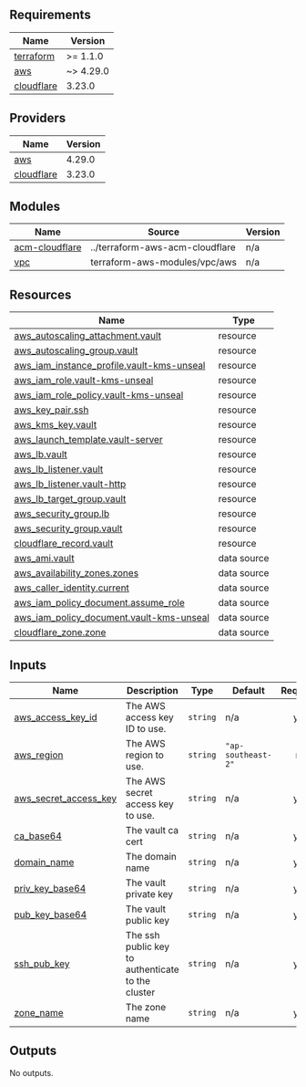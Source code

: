 ## Requirements

| Name | Version |
|------|---------|
| <a name="requirement_terraform"></a> [terraform](#requirement\_terraform) | >= 1.1.0 |
| <a name="requirement_aws"></a> [aws](#requirement\_aws) | ~> 4.29.0 |
| <a name="requirement_cloudflare"></a> [cloudflare](#requirement\_cloudflare) | 3.23.0 |

## Providers

| Name | Version |
|------|---------|
| <a name="provider_aws"></a> [aws](#provider\_aws) | 4.29.0 |
| <a name="provider_cloudflare"></a> [cloudflare](#provider\_cloudflare) | 3.23.0 |

## Modules

| Name | Source | Version |
|------|--------|---------|
| <a name="module_acm-cloudflare"></a> [acm-cloudflare](#module\_acm-cloudflare) | ../terraform-aws-acm-cloudflare | n/a |
| <a name="module_vpc"></a> [vpc](#module\_vpc) | terraform-aws-modules/vpc/aws | n/a |

## Resources

| Name | Type |
|------|------|
| [aws_autoscaling_attachment.vault](https://registry.terraform.io/providers/hashicorp/aws/latest/docs/resources/autoscaling_attachment) | resource |
| [aws_autoscaling_group.vault](https://registry.terraform.io/providers/hashicorp/aws/latest/docs/resources/autoscaling_group) | resource |
| [aws_iam_instance_profile.vault-kms-unseal](https://registry.terraform.io/providers/hashicorp/aws/latest/docs/resources/iam_instance_profile) | resource |
| [aws_iam_role.vault-kms-unseal](https://registry.terraform.io/providers/hashicorp/aws/latest/docs/resources/iam_role) | resource |
| [aws_iam_role_policy.vault-kms-unseal](https://registry.terraform.io/providers/hashicorp/aws/latest/docs/resources/iam_role_policy) | resource |
| [aws_key_pair.ssh](https://registry.terraform.io/providers/hashicorp/aws/latest/docs/resources/key_pair) | resource |
| [aws_kms_key.vault](https://registry.terraform.io/providers/hashicorp/aws/latest/docs/resources/kms_key) | resource |
| [aws_launch_template.vault-server](https://registry.terraform.io/providers/hashicorp/aws/latest/docs/resources/launch_template) | resource |
| [aws_lb.vault](https://registry.terraform.io/providers/hashicorp/aws/latest/docs/resources/lb) | resource |
| [aws_lb_listener.vault](https://registry.terraform.io/providers/hashicorp/aws/latest/docs/resources/lb_listener) | resource |
| [aws_lb_listener.vault-http](https://registry.terraform.io/providers/hashicorp/aws/latest/docs/resources/lb_listener) | resource |
| [aws_lb_target_group.vault](https://registry.terraform.io/providers/hashicorp/aws/latest/docs/resources/lb_target_group) | resource |
| [aws_security_group.lb](https://registry.terraform.io/providers/hashicorp/aws/latest/docs/resources/security_group) | resource |
| [aws_security_group.vault](https://registry.terraform.io/providers/hashicorp/aws/latest/docs/resources/security_group) | resource |
| [cloudflare_record.vault](https://registry.terraform.io/providers/cloudflare/cloudflare/3.23.0/docs/resources/record) | resource |
| [aws_ami.vault](https://registry.terraform.io/providers/hashicorp/aws/latest/docs/data-sources/ami) | data source |
| [aws_availability_zones.zones](https://registry.terraform.io/providers/hashicorp/aws/latest/docs/data-sources/availability_zones) | data source |
| [aws_caller_identity.current](https://registry.terraform.io/providers/hashicorp/aws/latest/docs/data-sources/caller_identity) | data source |
| [aws_iam_policy_document.assume_role](https://registry.terraform.io/providers/hashicorp/aws/latest/docs/data-sources/iam_policy_document) | data source |
| [aws_iam_policy_document.vault-kms-unseal](https://registry.terraform.io/providers/hashicorp/aws/latest/docs/data-sources/iam_policy_document) | data source |
| [cloudflare_zone.zone](https://registry.terraform.io/providers/cloudflare/cloudflare/3.23.0/docs/data-sources/zone) | data source |

## Inputs

| Name | Description | Type | Default | Required |
|------|-------------|------|---------|:--------:|
| <a name="input_aws_access_key_id"></a> [aws\_access\_key\_id](#input\_aws\_access\_key\_id) | The AWS access key ID to use. | `string` | n/a | yes |
| <a name="input_aws_region"></a> [aws\_region](#input\_aws\_region) | The AWS region to use. | `string` | `"ap-southeast-2"` | no |
| <a name="input_aws_secret_access_key"></a> [aws\_secret\_access\_key](#input\_aws\_secret\_access\_key) | The AWS secret access key to use. | `string` | n/a | yes |
| <a name="input_ca_base64"></a> [ca\_base64](#input\_ca\_base64) | The vault ca cert | `string` | n/a | yes |
| <a name="input_domain_name"></a> [domain\_name](#input\_domain\_name) | The domain name | `string` | n/a | yes |
| <a name="input_priv_key_base64"></a> [priv\_key\_base64](#input\_priv\_key\_base64) | The vault private key | `string` | n/a | yes |
| <a name="input_pub_key_base64"></a> [pub\_key\_base64](#input\_pub\_key\_base64) | The vault public key | `string` | n/a | yes |
| <a name="input_ssh_pub_key"></a> [ssh\_pub\_key](#input\_ssh\_pub\_key) | The ssh public key to authenticate to the cluster | `string` | n/a | yes |
| <a name="input_zone_name"></a> [zone\_name](#input\_zone\_name) | The zone name | `string` | n/a | yes |

## Outputs

No outputs.

